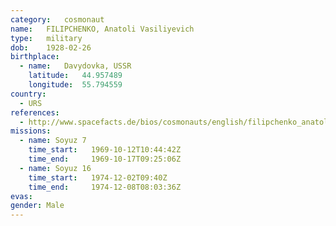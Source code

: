 ```yaml
---
category:	cosmonaut
name:	FILIPCHENKO, Anatoli Vasiliyevich
type:	military
dob:	1928-02-26
birthplace:
  - name:	Davydovka, USSR
    latitude:	44.957489
    longitude:	55.794559
country:
  - URS
references:
  - http://www.spacefacts.de/bios/cosmonauts/english/filipchenko_anatoli.htm
missions:
  - name: Soyuz 7
    time_start:   1969-10-12T10:44:42Z
    time_end:     1969-10-17T09:25:06Z
  - name: Soyuz 16
    time_start:   1974-12-02T09:40Z
    time_end:     1974-12-08T08:03:36Z
evas:
gender:	Male
---
```


